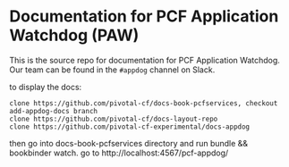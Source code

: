 # Documentation for PCF Application Watchdog (PAW)

This is the source repo for documentation for PCF Application Watchdog. Our team can be found in the `#appdog` channel on Slack.

to display the docs:

    clone https://github.com/pivotal-cf/docs-book-pcfservices, checkout add-appdog-docs branch
    clone https://github.com/pivotal-cf/docs-layout-repo
    clone https://github.com/pivotal-cf-experimental/docs-appdog

then go into docs-book-pcfservices directory and run bundle && bookbinder watch. go to http://localhost:4567/pcf-appdog/
